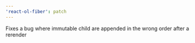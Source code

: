 ```yaml
---
'react-ol-fiber': patch
---
```


Fixes a bug where immutable child are appended in the wrong order after a rerender

